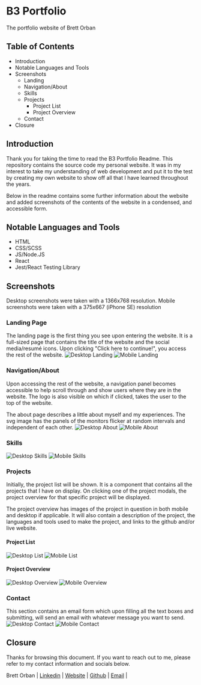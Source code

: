 # B3 Portfolio
The portfolio website of Brett Orban
## Table of Contents
* Introduction
* Notable Languages and Tools
* Screenshots
  * Landing
  * Navigation/About
  * Skills
  * Projects
    * Project List
    * Project Overview
  * Contact
* Closure

## Introduction

Thank you for taking the time to read the B3 Portfolio Readme. This repository contains
the source code my personal website. It was in my interest to take my 
understanding of web development and put it to the test by creating 
my own website to show off all that I have learned throughout the years.

Below in the readme contains some further information about the website 
and added screenshots of the contents of the website in a condensed, 
and accessible form.

## Notable Languages and Tools

* HTML
* CSS/SCSS
* JS/Node.JS
* React
* Jest/React Testing Library

## Screenshots
Desktop screenshots were taken with a 1366x768 resolution. Mobile screenshots 
were taken with a 375x667 (iPhone SE) resolution
### Landing Page
The landing page is the first thing you see upon entering the website. 
It is a full-sized page that contains the title of the website and 
the social media/resumé icons. Upon clicking "Click here to continue!", 
you access the rest of the website.
![Desktop Landing](/readmeImages/web-rm-d-01.jpg)
![Mobile Landing](/readmeImages/web-rm-m-01.jpg)

### Navigation/About
Upon accessing the rest of the website, a navigation panel becomes 
accessible to help scroll through and show users where they are in 
the website. The logo is also visible on which if clicked, takes 
the user to the top of the website.

The about page describes a little about myself and my 
experiences. The svg image has the panels of the monitors flicker at 
random intervals and independent of each other.
![Desktop About](/readmeImages/web-rm-d-02.jpg)
![Mobile About](/readmeImages/web-rm-m-02.jpg)

### Skills
![Desktop Skills](/readmeImages/web-rm-d-03.jpg)
![Mobile Skills](/readmeImages/web-rm-m-03.jpg)

### Projects
Initially, the project list will be shown. It is a component that 
contains all the projects that I have on display. On clicking one 
of the project modals, the project overview for that specific 
project will be displayed.

The project overview has images of the project in question in both 
mobile and desktop if applicable. It will also contain a description 
of the project, the languages and tools used to make the project, 
and links to the github and/or live website.
#### Project List
![Desktop List](/readmeImages/web-rm-d-04.jpg)
![Mobile List](/readmeImages/web-rm-m-04.jpg)

#### Project Overview
![Desktop Overview](/readmeImages/web-rm-d-05.jpg)
![Mobile Overview](/readmeImages/web-rm-m-05.jpg)

### Contact
This section contains an email form which upon filling all the 
text boxes and submitting, will send an email with whatever 
message you want to send.
![Desktop Contact](/readmeImages/web-rm-d-06.jpg)
![Mobile Contact](/readmeImages/web-rm-m-06.jpg)

## Closure
Thanks for browsing this document. If you want to reach out to me, 
please refer to my contact information and socials below.

Brett Orban | [Linkedin](https://www.linkedin.com/in/brett-orban-93994324a/) | 
[Website]() | [Github](https://github.com/Bretty01) | 
[Email](mailto:b3orban@gmail.com) |
